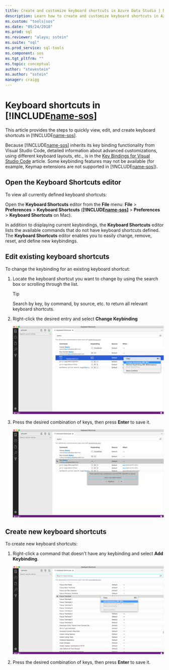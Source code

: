 ```yaml
---
title: Create and customize keyboard shortcuts in Azure Data Studio | Microsoft Docs
description: Learn how to create and customize keyboard shortcuts in Azure Data Studio.
ms.custom: "tools|sos"
ms.date: "09/24/2018"
ms.prod: sql
ms.reviewer: "alayu; sstein"
ms.suite: "sql"
ms.prod_service: sql-tools
ms.component: sos
ms.tgt_pltfrm: ""
ms.topic: conceptual
author: "stevestein"
ms.author: "sstein"
manager: craigg
---
```

# Keyboard shortcuts in [!INCLUDE[name-sos](../includes/name-sos.md)]

This article provides the steps to quickly view, edit, and create keyboard shortcuts in [!INCLUDE[name-sos](../includes/name-sos-short.md)].

Because [!INCLUDE[name-sos](../includes/name-sos-short.md)] inherits its key binding functionality from Visual Studio Code, detailed information about advanced customizations, using different keyboard layouts, etc., is in the [Key Bindings for Visual Studio Code](https://code.visualstudio.com/docs/getstarted/keybindings) article. Some keybinding features may not be available (for example, Keymap extensions are not supported in [!INCLUDE[name-sos](../includes/name-sos-short.md)]).


## Open the Keyboard Shortcuts editor

To view all currently defined keyboard shortcuts:

Open the **Keyboard Shortcuts** editor from the **File** menu: **File** > **Preferences** > **Keyboard Shortcuts** (**[!INCLUDE[name-sos](../includes/name-sos-short.md)]** > **Preferences** > **Keyboard Shortcuts** on Mac).

In addition to displaying current keybindings, the **Keyboard Shortcuts** editor lists the available commands that do not have keyboard shortcuts defined. The **Keyboard Shortcuts** editor enables you to easily change, remove, reset, and define new keybindings.  


## Edit existing keyboard shortcuts

To change the keybinding for an existing keyboard shortcut:

1. Locate the keyboard shortcut you want to change by using the search box or scrolling through the list.
   > [!TIP]
   > Search by key, by command, by source, etc. to return all relevant keyboard shortcuts.

1. Right-click the desired entry and select **Change Keybinding**

   ![edit keyboard shortcut](media/keyboard-shortcuts/change-keybinding.png)

1. Press the desired combination of keys, then press **Enter** to save it. 

   ![save keyboard shortcut](media/keyboard-shortcuts/save-keybinding.png)

## Create new keyboard shortcuts

To create new keyboard shortcuts:

1. Right-click a command that doesn't have any keybinding and select **Add Keybinding**.

   ![create keyboard shortcut](media/keyboard-shortcuts/add-keybinding.png)

1. Press the desired combination of keys, then press **Enter** to save it.


